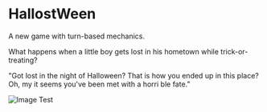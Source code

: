 # HallostWeen

A new game with turn-based mechanics.


What happens when a little boy gets lost in his hometown while trick-or-treating?

"Got lost in the night of Halloween? That is how you ended up in this place? 
Oh, my it seems you've been met with a horri ble fate."

![Image Test](https://https://lefk36.github.io/HallostWeenWebsite/assets/NewPiskel.png)
